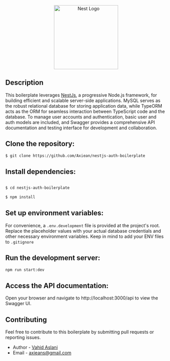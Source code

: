 <p align="center">
  <a href="http://nestjs.com/" target="blank"><img src="https://nestjs.com/img/logo-small.svg" width="200" alt="Nest Logo" /></a>
</p>

[circleci-image]: https://img.shields.io/circleci/build/github/nestjs/nest/master?token=abc123def456
[circleci-url]: https://circleci.com/gh/nestjs/nest

## Description

This boilerplate leverages [NestJs](https://github.com/nestjs/nest), a progressive Node.js framework, for building efficient and scalable server-side applications. MySQL serves as the robust relational database for storing application data, while TypeORM acts as the ORM for seamless interaction between TypeScript code and the database. To manage user accounts and authentication, basic user and auth models are included, and Swagger provides a comprehensive API documentation and testing interface for development and collaboration.

## Clone the repository:

```bash
$ git clone https://github.com/Axiean/nestjs-auth-boilerplate
```

## Install dependencies:

```bash

$ cd nestjs-auth-boilerplate

$ npm install

```

## Set up environment variables:

For convenience, a `.env.development` file is provided at the project's root. Replace the placeholder values with your actual database credentials and other necessary environment variables. Keep in mind to add your ENV files to `.gitignore`

## Run the development server:

```bash
npm run start:dev
```

## Access the API documentation:

Open your browser and navigate to http://localhost:3000/api to view the Swagger UI.

## Contributing

Feel free to contribute to this boilerplate by submitting pull requests or reporting issues.

- Author - [Vahid Aslani](https://facebook.com/aslanivahid)
- Email - [axieans@gmail.com](axieans@gmail.com)
